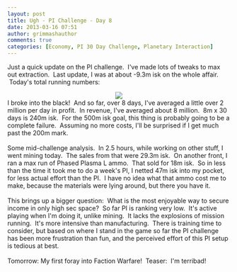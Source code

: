 ```yaml
---
layout: post
title: Ugh - PI Challenge - Day 8
date: 2013-03-16 07:51
author: grimmashauthor
comments: true
categories: [Economy, PI 30 Day Challenge, Planetary Interaction]
---
```

Just a quick update on the PI challenge. &nbsp;I've made lots of tweaks to max out extraction. &nbsp;Last update, I was at about -9.3m isk on the whole affair. &nbsp;Today's total running numbers:<br /><div style="clear: both; text-align: center;"><a href="http://grimmash.com/wp-content/uploads/2013/03/PI-Day-81.png" style="margin-left: 1em; margin-right: 1em;"><img border="0" src="http://grimmash.com/wp-content/uploads/2013/03/PI-Day-81.png" /></a></div>I broke into the black! &nbsp;And so far, over 8 days, I've averaged a little over 2 million per day in profit. &nbsp;In revenue, I've averaged about 8 million. &nbsp;8m x 30 days is 240m isk. &nbsp;For the 500m isk goal, this thing is probably going to be a complete failure. &nbsp;Assuming no more costs, I'll be surprised if I get much past the 200m mark.<br /><br />Some mid-challenge analysis. &nbsp;In 2.5 hours, while working on other stuff, I went mining today. &nbsp;The sales from that were 29.3m isk. &nbsp;On another front, I ran a max run of Phased Plasma L ammo. &nbsp;That sold for 18m isk. &nbsp;So in less than the time it took me to do a week's PI, I netted 47m isk into my pocket, for less actual effort than the PI. &nbsp;I have no idea what that ammo cost me to make, because the materials were lying around, but there you have it.<br /><br />This brings up a bigger question: &nbsp;What is the most enjoyable way to secure income in only high sec space? &nbsp;So far PI is ranking very low. &nbsp;It's active playing when I'm doing it, unlike mining. &nbsp;It lacks the explosions of mission running. &nbsp;It's more intensive than manufacturing. &nbsp;There is training time to consider, but based on where I stand in the game so far the PI challenge has been more frustration than fun, and the perceived effort of this PI setup is tedious at best.<br /><br />Tomorrow: My first foray into Faction Warfare! &nbsp;Teaser: &nbsp;I'm terribad!
